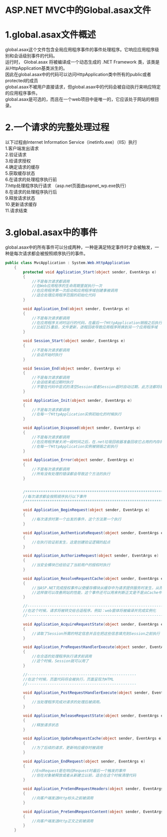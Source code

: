 # ASP.NET MVC中的Global.asax文件

# 1.global.asax文件概述

global.asax这个文件包含全局应用程序事件的事件处理程序。它响应应用程序级别和会话级别事件的代码。　　  
运行时， Global.asax 将被编译成一个动态生成的 .NET Framework 类，该类是从HttpApplication基类派生的。  
因此在global.asax中的代码可以访问HttpApplication类中所有的public或者protected的成员  
global.asax不被用户直接请求，但global.asax中的代码会被自动执行来响应特定的应用程序事件。  
global.asax是可选的，而且在一个web项目中是唯一的，它应该处于网站的根目录。

# 2.一个请求的完整处理过程

以下过程由Internet Information Service（inetinfo.exe）（IIS）执行  
1.客户端发出请求  
2.验证请求  
3.给请求授权  
4.确定请求的缓存  
5.获取缓存状态  
6.在请求的处理程序执行前  
7.http处理程序执行请求 （asp.net页面由aspnet_wp.exe执行）  
8.在请求的处理程序执行后  
9.释放请求状态  
10.更新请求缓存  
11.请求结束

# 3.global.asax中的事件

global.asax中的所有事件可以分成两种，一种是满足特定事件时才会被触发，一种是每次请求都会被按照顺序执行的事件。

```csharp
public class MvcApplication : System.Web.HttpApplication
    {
        protected void Application_Start(object sender, EventArgs e)
        {
            //不是每次请求都调用
            //在Web应用程序的生命周期里就执行一次
            //在应用程序第一次启动和应用程序域创建事被调用
            //适合处理应用程序范围的初始化代码
        }

        void Application_End(object sender, EventArgs e)
        {
            //不是每次请求都调用
            //在应用程序关闭时运行的代码，在最后一个HttpApplication销毁之后执行
            //比如IIS重启，文件更新，进程回收导致应用程序转换到另一个应用程序域
        }

        void Session_Start(object sender, EventArgs e)
        {
            //不是每次请求都调用
            //会话开始时执行
        }

        void Session_End(object sender, EventArgs e)
        {
            //不是每次请求都调用
            //会话结束或过期时执行
            //不管在代码中显式的清空Session或者Session超时自动过期，此方法都将被调用
        }

        void Application_Init(object sender, EventArgs e)
        {
            //不是每次请求都调用
            //在每一个HttpApplication实例初始化的时候执行
        }

        void Application_Disposed(object sender, EventArgs e)
        {
            //不是每次请求都调用
            //在应用程序被关闭一段时间之后，在.net垃圾回收器准备回收它占用的内存的时候被调用。
            //在每一个HttpApplication实例被销毁之前执行
        }

        void Application_Error(object sender, EventArgs e)
        {
            //不是每次请求都调用
            //所有没有处理的错误都会导致这个方法的执行
        }


        /*********************************************************************/
        //每次请求都会按照顺序执行以下事件
        /*********************************************************************/

        void Application_BeginRequest(object sender, EventArgs e)
        {
            //每次请求时第一个出发的事件，这个方法第一个执行
        }

        void Application_AuthenticateRequest(object sender, EventArgs e)
        {
            //在执行验证前发生，这是创建验证逻辑的起点
        }

        void Application_AuthorizeRequest(object sender, EventArgs e)
        {
            //当安全模块已经验证了当前用户的授权时执行
        }

        void Application_ResolveRequestCache(object sender, EventArgs e)
        {
            //当ASP.NET完成授权事件以使缓存模块从缓存中为请求提供服务时发生，从而跳过处理程序（页面或者是WebService）的执行。
            //这样做可以改善网站的性能，这个事件还可以用来判断正文是不是从Cache中得到的。
        }

        //------------------------------------------------------------------------
        //在这个时候，请求将被转交给合适程序。例如：web窗体将被编译并完成实例化
        //------------------------------------------------------------------------

        void Application_AcquireRequestState(object sender, EventArgs e)
        {
            //读取了Session所需的特定信息并且在把这些信息填充到Session之前执行
        }

        void Application_PreRequestHandlerExecute(object sender, EventArgs e)
        {
            //在合适的处理程序执行请求前调用
            //这个时候，Session就可以用了
        }

        //-------------------------------------------------
        //在这个时候，页面代码将会被执行，页面呈现为HTML
        //-------------------------------------------------

        void Application_PostRequestHandlerExecute(object sender, EventArgs e)
        {
            //当处理程序完成对请求的处理后被调用。
        }

        void Application_ReleaseRequestState(object sender, EventArgs e)
        {
            //释放请求状态
        }

        void Application_UpdateRequestCache(object sender, EventArgs e)
        {
            //为了后续的请求，更新响应缓存时被调用
        }

        void Application_EndRequest(object sender, EventArgs e)
        {
            //EndRequest是在响应Request时最后一个触发的事件
            //但在对象被释放或者从新建立以前，适合在这个时候清理代码
        }

        void Application_PreSendRequestHeaders(object sender, EventArgs e)
        {
            //向客户端发送Http标头之前被调用
        }

        void Application_PreSendRequestContent(object sender, EventArgs e)
        {
            //向客户端发送Http正文之前被调用
        }
    }
```

